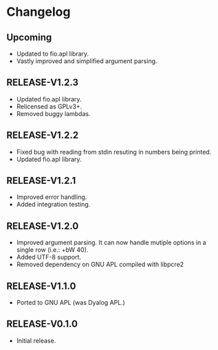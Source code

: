 # Changelog

## Upcoming

- Updated to fio.apl library.
- Vastly improved and simplified argument parsing.

## RELEASE-V1.2.3

- Updated fio.apl library.
- Relicensed as GPLv3+.
- Removed buggy lambdas.

## RELEASE-V1.2.2

- Fixed bug with reading from stdin resuting in numbers being printed.
- Updated fio.apl library.

## RELEASE-V1.2.1

- Improved error handling.
- Added integration testing.

## RELEASE-V1.2.0

- Improved argument parsing. It can now handle mutiple options in a single row (i.e.: +bW 40).
- Added UTF-8 support.
- Removed dependency on GNU APL compiled with libpcre2

## RELEASE-V1.1.0

- Ported to GNU APL (was Dyalog APL.)

## RELEASE-V0.1.0

- Initial release.

